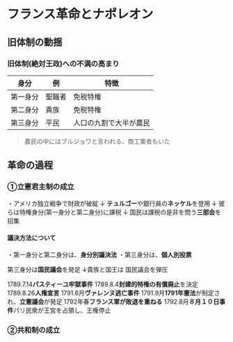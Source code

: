 # フランス革命とナポレオン
## 旧体制の動揺
### 旧体制(絶対王政)への不満の高まり
|身分|例|特徴|
|-|-|-|
|第一身分|聖職者|免税特権|
|第二身分|貴族|免税特権|
|第三身分|平民|人口の九割で大半が農民
>農民の中にはブルジョワと言われる、商工業者もいた

## 革命の過程
### ①立憲君主制の成立
・アメリカ独立戦争で財政が破綻
↓
**テュルゴー**や銀行員の**ネッケル**を登用
↓
彼らは特権身分(第一身分と第二身分)に課税
↓
国民は課税の是非を問う**三部会**を招集

#### 議決方法について
・第一身分と第二身分は、**身分別議決法**
・第三身分は、**個人別投票**

第三身分は**国民議会**を発足
↓貴族と国王は
国民議会を弾圧

1789.7.14**パスティーユ牢獄事件**
1789.8.4**封建的特権の有償廃止**を決定
1789.8.26**人権宣言**
1791.6月**ヴァレンヌ逃亡事件**
1791.9月**1791年憲法**が制定され、**立憲議会**が発足
1792年春**フランス軍が敗退を重ねる**
1792.8月**８月１０日事件**パリ民衆が王宮を占領し、王権停止

### ②共和制の成立

<!--stackedit_data:
eyJoaXN0b3J5IjpbLTExMDE5NzMxMDgsLTcxNDcyNTU4NCwtMj
A5MjUzNDkwMiw3NDYzMzQ0OThdfQ==
-->